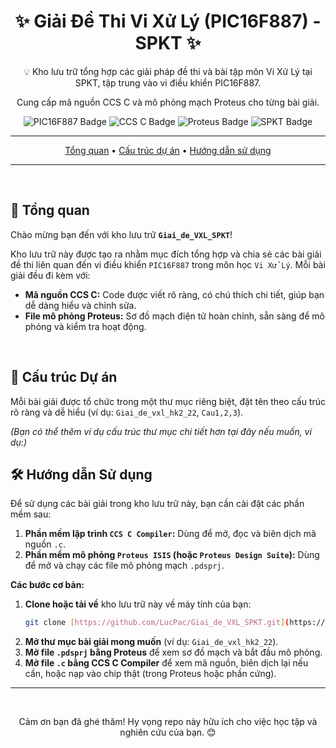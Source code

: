 <div align="center">
  <h1>✨ Giải Đề Thi Vi Xử Lý (PIC16F887) - SPKT ✨</h1>
  <p>💡 Kho lưu trữ tổng hợp các giải pháp đề thi và bài tập môn Vi Xử Lý tại SPKT, tập trung vào vi điều khiển PIC16F887.</p>
  <p>Cung cấp mã nguồn CCS C và mô phỏng mạch Proteus cho từng bài giải.</p>

  <p>
    <img src="https://img.shields.io/badge/Vi%20x%E1%BB%AD%20l%C3%BD-PIC16F887-brightgreen?style=for-the-badge&logo=microchip&logoColor=white" alt="PIC16F887 Badge">
    <img src="https://img.shields.io/badge/Ng%C3%B4n%20ng%E1%BB%AF-CCS%20C-blue?style=for-the-badge&logo=c&logoColor=white" alt="CCS C Badge">
    <img src="https://img.shields.io/badge/M%C3%B4%20ph%E1%BB%8Fng-Proteus-orange?style=for-the-badge&logo=proteus&logoColor=white" alt="Proteus Badge">
    <img src="https://img.shields.io/badge/Tr%C6%B0%E1%BB%9Dng-SPKT-red?style=for-the-badge&logo=university&logoColor=white" alt="SPKT Badge">
    </p>

  ---

  <p>
    <a href="#🚀-tổng-quan">Tổng quan</a> •
    <a href="#📁-cấu-trúc-dự-án">Cấu trúc dự án</a> •
    <a href="#🛠️-hướng-dẫn-sử-dụng">Hướng dẫn sử dụng</a>
    </p>

  ---
</div>

<br>

## 🚀 Tổng quan

Chào mừng bạn đến với kho lưu trữ **`Giai_de_VXL_SPKT`**!

Kho lưu trữ này được tạo ra nhằm mục đích tổng hợp và chia sẻ các bài giải đề thi liên quan đến vi điều khiển `PIC16F887` trong môn học `Vi Xử Lý`. Mỗi bài giải đều đi kèm với:

* **Mã nguồn CCS C:** Code được viết rõ ràng, có chú thích chi tiết, giúp bạn dễ dàng hiểu và chỉnh sửa.
* **File mô phỏng Proteus:** Sơ đồ mạch điện tử hoàn chỉnh, sẵn sàng để mô phỏng và kiểm tra hoạt động.

<br>

## 📁 Cấu trúc Dự án

Mỗi bài giải được tổ chức trong một thư mục riêng biệt, đặt tên theo cấu trúc rõ ràng và dễ hiểu (ví dụ: `Giai_de_vxl_hk2_22`, `Cau1,2,3`).

*(Bạn có thể thêm ví dụ cấu trúc thư mục chi tiết hơn tại đây nếu muốn, ví dụ:)*
<br>

## 🛠️ Hướng dẫn Sử dụng

Để sử dụng các bài giải trong kho lưu trữ này, bạn cần cài đặt các phần mềm sau:

1.  **Phần mềm lập trình `CCS C Compiler`:** Dùng để mở, đọc và biên dịch mã nguồn `.c`.
2.  **Phần mềm mô phỏng `Proteus ISIS` (hoặc `Proteus Design Suite`):** Dùng để mở và chạy các file mô phỏng mạch `.pdsprj`.

**Các bước cơ bản:**

1.  **Clone hoặc tải về** kho lưu trữ này về máy tính của bạn:
    ```bash
    git clone [https://github.com/LucPac/Giai_de_VXL_SPKT.git](https://github.com/LucPac/Giai_de_VXL_SPKT.git)
    ```
2.  **Mở thư mục bài giải mong muốn** (ví dụ: `Giai_de_vxl_hk2_22`).
3.  **Mở file `.pdsprj` bằng Proteus** để xem sơ đồ mạch và bắt đầu mô phỏng.
4.  **Mở file `.c` bằng CCS C Compiler** để xem mã nguồn, biên dịch lại nếu cần, hoặc nạp vào chip thật (trong Proteus hoặc phần cứng).

---

<div align="center">
  <br>
  <p>Cảm ơn bạn đã ghé thăm! Hy vọng repo này hữu ích cho việc học tập và nghiên cứu của bạn. 😊</p>
  </div>
